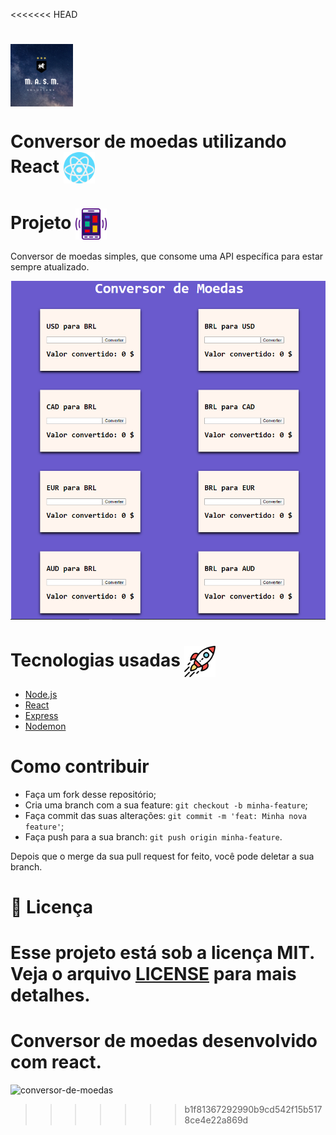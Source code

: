 <<<<<<< HEAD
  #  <img alt="Milton logo" src="./assets/milton.png" width="100px" align="center">

<h1>
 Conversor de moedas utilizando React 
  <img alt="Icone react" src="./assets/react.svg" width="50px" align="center">
</h1>

# Projeto  <img alt="icone mobile" src="./assets/mobileicon.svg" width="50px" align="center">
  <p>
    Conversor de moedas simples, que consome uma API específica para estar sempre atualizado.
  </p>


![Layout do conversor](assets/layout.png)

# Tecnologias usadas <img alt="rocket icon" src="./assets/rocket.svg" width="50px" align="center">

- [Node.js](https://nodejs.org/en/)
- [React](https://reactjs.org)
- [Express](https://expressjs.com/pt-br/)
- [Nodemon](https://nodemon.io/)

# Como contribuir 

- Faça um fork desse repositório;
- Cria uma branch com a sua feature: `git checkout -b minha-feature`;
- Faça commit das suas alterações: `git commit -m 'feat: Minha nova feature'`;
- Faça push para a sua branch: `git push origin minha-feature`.

Depois que o merge da sua pull request for feito, você pode deletar a sua branch.

# :memo: Licença

Esse projeto está sob a licença MIT. Veja o arquivo [LICENSE](LICENSE.md) para mais detalhes.
=======
# Conversor de moedas desenvolvido com react.


![conversor-de-moedas](https://user-images.githubusercontent.com/59883520/77487032-0f183c00-6e10-11ea-9b44-7b48fd7cd72f.png)
>>>>>>> b1f81367292990b9cd542f15b5178ce4e22a869d

